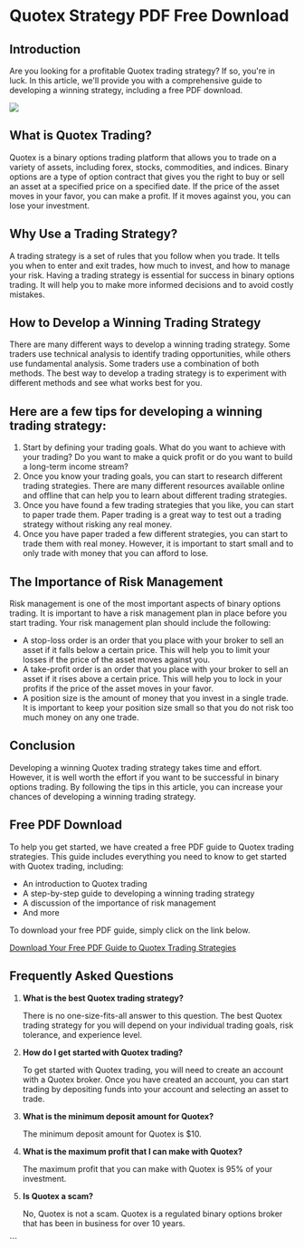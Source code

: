# Quotex Strategy PDF Free Download

## Introduction

Are you looking for a profitable Quotex trading strategy? If so, you\'re
in luck. In this article, we\'ll provide you with a comprehensive guide
to developing a winning strategy, including a free PDF download.

[![](https://static.quotex.io/files/4_en/300_250.jpg)](https://traff.sbs/brokerqxlid)

## What is Quotex Trading?

Quotex is a binary options trading platform that allows you to trade on
a variety of assets, including forex, stocks, commodities, and indices.
Binary options are a type of option contract that gives you the right to
buy or sell an asset at a specified price on a specified date. If the
price of the asset moves in your favor, you can make a profit. If it
moves against you, you can lose your investment.

## Why Use a Trading Strategy?

A trading strategy is a set of rules that you follow when you trade. It
tells you when to enter and exit trades, how much to invest, and how to
manage your risk. Having a trading strategy is essential for success in
binary options trading. It will help you to make more informed decisions
and to avoid costly mistakes.

## How to Develop a Winning Trading Strategy

There are many different ways to develop a winning trading strategy.
Some traders use technical analysis to identify trading opportunities,
while others use fundamental analysis. Some traders use a combination of
both methods. The best way to develop a trading strategy is to
experiment with different methods and see what works best for you.

## Here are a few tips for developing a winning trading strategy:

1.  Start by defining your trading goals. What do you want to achieve
    with your trading? Do you want to make a quick profit or do you want
    to build a long-term income stream?
2.  Once you know your trading goals, you can start to research
    different trading strategies. There are many different resources
    available online and offline that can help you to learn about
    different trading strategies.
3.  Once you have found a few trading strategies that you like, you can
    start to paper trade them. Paper trading is a great way to test out
    a trading strategy without risking any real money.
4.  Once you have paper traded a few different strategies, you can start
    to trade them with real money. However, it is important to start
    small and to only trade with money that you can afford to lose.

## The Importance of Risk Management

Risk management is one of the most important aspects of binary options
trading. It is important to have a risk management plan in place before
you start trading. Your risk management plan should include the
following:

-   A stop-loss order is an order that you place with your broker to
    sell an asset if it falls below a certain price. This will help you
    to limit your losses if the price of the asset moves against you.
-   A take-profit order is an order that you place with your broker to
    sell an asset if it rises above a certain price. This will help you
    to lock in your profits if the price of the asset moves in your
    favor.
-   A position size is the amount of money that you invest in a single
    trade. It is important to keep your position size small so that you
    do not risk too much money on any one trade.

## Conclusion

Developing a winning Quotex trading strategy takes time and effort.
However, it is well worth the effort if you want to be successful in
binary options trading. By following the tips in this article, you can
increase your chances of developing a winning trading strategy.

## Free PDF Download

To help you get started, we have created a free PDF guide to Quotex
trading strategies. This guide includes everything you need to know to
get started with Quotex trading, including:

-   An introduction to Quotex trading
-   A step-by-step guide to developing a winning trading strategy
-   A discussion of the importance of risk management
-   And more

To download your free PDF guide, simply click on the link below.

[Download Your Free PDF Guide to Quotex Trading
Strategies](\%22quotex-trading-strategies-pdf.pdf\%22)

## Frequently Asked Questions

1.  **What is the best Quotex trading strategy?**

    There is no one-size-fits-all answer to this question. The best
    Quotex trading strategy for you will depend on your individual
    trading goals, risk tolerance, and experience level.

2.  **How do I get started with Quotex trading?**

    To get started with Quotex trading, you will need to create an
    account with a Quotex broker. Once you have created an account, you
    can start trading by depositing funds into your account and
    selecting an asset to trade.

3.  **What is the minimum deposit amount for Quotex?**

    The minimum deposit amount for Quotex is \$10.

4.  **What is the maximum profit that I can make with Quotex?**

    The maximum profit that you can make with Quotex is 95% of your
    investment.

5.  **Is Quotex a scam?**

    No, Quotex is not a scam. Quotex is a regulated binary options
    broker that has been in business for over 10 years.

\`\`\`

